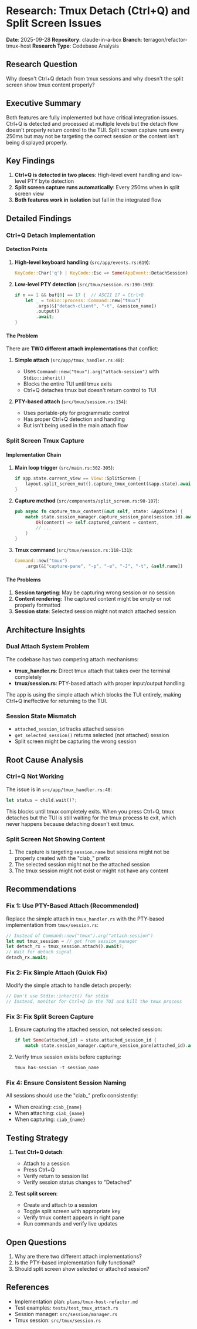# Research: Tmux Detach (Ctrl+Q) and Split Screen Issues

**Date**: 2025-09-28
**Repository**: claude-in-a-box
**Branch**: terragon/refactor-tmux-host
**Research Type**: Codebase Analysis

## Research Question
Why doesn't Ctrl+Q detach from tmux sessions and why doesn't the split screen show tmux content properly?

## Executive Summary
Both features are fully implemented but have critical integration issues. Ctrl+Q is detected and processed at multiple levels but the detach flow doesn't properly return control to the TUI. Split screen capture runs every 250ms but may not be targeting the correct session or the content isn't being displayed properly.

## Key Findings
1. **Ctrl+Q is detected in two places**: High-level event handling and low-level PTY byte detection
2. **Split screen capture runs automatically**: Every 250ms when in split screen view
3. **Both features work in isolation** but fail in the integrated flow

## Detailed Findings

### Ctrl+Q Detach Implementation

#### Detection Points
1. **High-level keyboard handling** (`src/app/events.rs:619`):
   ```rust
   KeyCode::Char('q') | KeyCode::Esc => Some(AppEvent::DetachSession)
   ```

2. **Low-level PTY detection** (`src/tmux/session.rs:190-199`):
   ```rust
   if n == 1 && buf[0] == 17 {  // ASCII 17 = Ctrl+Q
       let _ = tokio::process::Command::new("tmux")
           .args(&["detach-client", "-t", &session_name])
           .output()
           .await;
   }
   ```

#### The Problem
There are **TWO different attach implementations** that conflict:

1. **Simple attach** (`src/app/tmux_handler.rs:48`):
   - Uses `Command::new("tmux").arg("attach-session")` with `Stdio::inherit()`
   - Blocks the entire TUI until tmux exits
   - Ctrl+Q detaches tmux but doesn't return control to TUI

2. **PTY-based attach** (`src/tmux/session.rs:154`):
   - Uses portable-pty for programmatic control
   - Has proper Ctrl+Q detection and handling
   - But isn't being used in the main attach flow

### Split Screen Tmux Capture

#### Implementation Chain
1. **Main loop trigger** (`src/main.rs:302-305`):
   ```rust
   if app.state.current_view == View::SplitScreen {
       layout.split_screen_mut().capture_tmux_content(&app.state).await;
   }
   ```

2. **Capture method** (`src/components/split_screen.rs:90-107`):
   ```rust
   pub async fn capture_tmux_content(&mut self, state: &AppState) {
       match state.session_manager.capture_session_pane(session.id).await {
           Ok(content) => self.captured_content = content,
           // ...
       }
   }
   ```

3. **Tmux command** (`src/tmux/session.rs:118-131`):
   ```rust
   Command::new("tmux")
       .args(&["capture-pane", "-p", "-e", "-J", "-t", &self.name])
   ```

#### The Problems
1. **Session targeting**: May be capturing wrong session or no session
2. **Content rendering**: The captured content might be empty or not properly formatted
3. **Session state**: Selected session might not match attached session

## Architecture Insights

### Dual Attach System Problem
The codebase has two competing attach mechanisms:
- **tmux_handler.rs**: Direct tmux attach that takes over the terminal completely
- **tmux/session.rs**: PTY-based attach with proper input/output handling

The app is using the simple attach which blocks the TUI entirely, making Ctrl+Q ineffective for returning to the TUI.

### Session State Mismatch
- `attached_session_id` tracks attached session
- `get_selected_session()` returns selected (not attached) session
- Split screen might be capturing the wrong session

## Root Cause Analysis

### Ctrl+Q Not Working
The issue is in `src/app/tmux_handler.rs:48`:
```rust
let status = child.wait()?;
```
This blocks until tmux completely exits. When you press Ctrl+Q, tmux detaches but the TUI is still waiting for the tmux process to exit, which never happens because detaching doesn't exit tmux.

### Split Screen Not Showing Content
1. The capture is targeting `session.name` but sessions might not be properly created with the "ciab_" prefix
2. The selected session might not be the attached session
3. The tmux session might not exist or might not have any content

## Recommendations

### Fix 1: Use PTY-Based Attach (Recommended)
Replace the simple attach in `tmux_handler.rs` with the PTY-based implementation from `tmux/session.rs`:
```rust
// Instead of Command::new("tmux").arg("attach-session")
let mut tmux_session = // get from session_manager
let detach_rx = tmux_session.attach().await?;
// Wait for detach signal
detach_rx.await;
```

### Fix 2: Fix Simple Attach (Quick Fix)
Modify the simple attach to handle detach properly:
```rust
// Don't use Stdio::inherit() for stdin
// Instead, monitor for Ctrl+Q in the TUI and kill the tmux process
```

### Fix 3: Fix Split Screen Capture
1. Ensure capturing the attached session, not selected session:
   ```rust
   if let Some(attached_id) = state.attached_session_id {
       match state.session_manager.capture_session_pane(attached_id).await {
   ```

2. Verify tmux session exists before capturing:
   ```rust
   tmux has-session -t session_name
   ```

### Fix 4: Ensure Consistent Session Naming
All sessions should use the "ciab_" prefix consistently:
- When creating: `ciab_{name}`
- When attaching: `ciab_{name}`
- When capturing: `ciab_{name}`

## Testing Strategy

1. **Test Ctrl+Q detach**:
   - Attach to a session
   - Press Ctrl+Q
   - Verify return to session list
   - Verify session status changes to "Detached"

2. **Test split screen**:
   - Create and attach to a session
   - Toggle split screen with appropriate key
   - Verify tmux content appears in right pane
   - Run commands and verify live updates

## Open Questions
1. Why are there two different attach implementations?
2. Is the PTY-based implementation fully functional?
3. Should split screen show selected or attached session?

## References
- Implementation plan: `plans/tmux-host-refactor.md`
- Test examples: `tests/test_tmux_attach.rs`
- Session manager: `src/session/manager.rs`
- Tmux session: `src/tmux/session.rs`